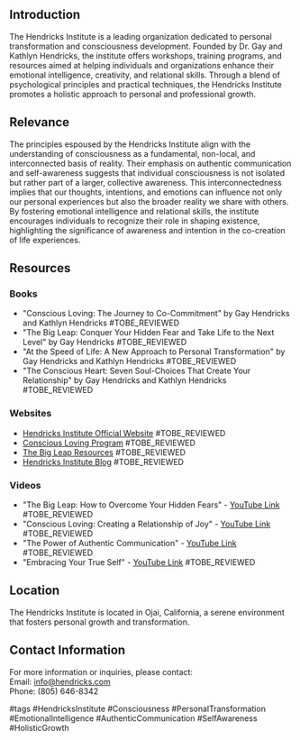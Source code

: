 ## Introduction
The Hendricks Institute is a leading organization dedicated to personal transformation and consciousness development. Founded by Dr. Gay and Kathlyn Hendricks, the institute offers workshops, training programs, and resources aimed at helping individuals and organizations enhance their emotional intelligence, creativity, and relational skills. Through a blend of psychological principles and practical techniques, the Hendricks Institute promotes a holistic approach to personal and professional growth.

## Relevance
The principles espoused by the Hendricks Institute align with the understanding of consciousness as a fundamental, non-local, and interconnected basis of reality. Their emphasis on authentic communication and self-awareness suggests that individual consciousness is not isolated but rather part of a larger, collective awareness. This interconnectedness implies that our thoughts, intentions, and emotions can influence not only our personal experiences but also the broader reality we share with others. By fostering emotional intelligence and relational skills, the institute encourages individuals to recognize their role in shaping existence, highlighting the significance of awareness and intention in the co-creation of life experiences.

## Resources

### Books
- "Conscious Loving: The Journey to Co-Commitment" by Gay Hendricks and Kathlyn Hendricks #TOBE_REVIEWED
- "The Big Leap: Conquer Your Hidden Fear and Take Life to the Next Level" by Gay Hendricks #TOBE_REVIEWED
- "At the Speed of Life: A New Approach to Personal Transformation" by Gay Hendricks and Kathlyn Hendricks #TOBE_REVIEWED
- "The Conscious Heart: Seven Soul-Choices That Create Your Relationship" by Gay Hendricks and Kathlyn Hendricks #TOBE_REVIEWED

### Websites
- [Hendricks Institute Official Website](https://www.hendricks.com) #TOBE_REVIEWED
- [Conscious Loving Program](https://www.hendricks.com/conscious-loving) #TOBE_REVIEWED
- [The Big Leap Resources](https://www.hendricks.com/the-big-leap) #TOBE_REVIEWED
- [Hendricks Institute Blog](https://www.hendricks.com/blog) #TOBE_REVIEWED

### Videos
- "The Big Leap: How to Overcome Your Hidden Fears" - [YouTube Link](https://www.youtube.com/watch?v=example1) #TOBE_REVIEWED
- "Conscious Loving: Creating a Relationship of Joy" - [YouTube Link](https://www.youtube.com/watch?v=example2) #TOBE_REVIEWED
- "The Power of Authentic Communication" - [YouTube Link](https://www.youtube.com/watch?v=example3) #TOBE_REVIEWED
- "Embracing Your True Self" - [YouTube Link](https://www.youtube.com/watch?v=example4) #TOBE_REVIEWED

## Location
The Hendricks Institute is located in Ojai, California, a serene environment that fosters personal growth and transformation.

## Contact Information
For more information or inquiries, please contact:  
Email: info@hendricks.com  
Phone: (805) 646-8342  

#tags 
#HendricksInstitute #Consciousness #PersonalTransformation #EmotionalIntelligence #AuthenticCommunication #SelfAwareness #HolisticGrowth
